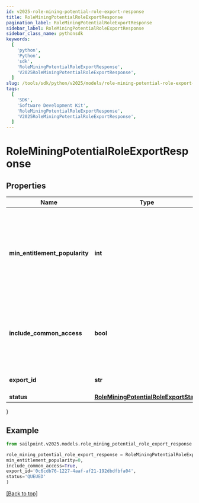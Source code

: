 ```yaml
---
id: v2025-role-mining-potential-role-export-response
title: RoleMiningPotentialRoleExportResponse
pagination_label: RoleMiningPotentialRoleExportResponse
sidebar_label: RoleMiningPotentialRoleExportResponse
sidebar_class_name: pythonsdk
keywords:
  [
    'python',
    'Python',
    'sdk',
    'RoleMiningPotentialRoleExportResponse',
    'V2025RoleMiningPotentialRoleExportResponse',
  ]
slug: /tools/sdk/python/v2025/models/role-mining-potential-role-export-response
tags:
  [
    'SDK',
    'Software Development Kit',
    'RoleMiningPotentialRoleExportResponse',
    'V2025RoleMiningPotentialRoleExportResponse',
  ]
---
```


# RoleMiningPotentialRoleExportResponse

## Properties

| Name | Type | Description | Notes |
| --- | --- | --- | --- |
| **min_entitlement_popularity** | **int** | The minimum popularity among identities in the role which an entitlement must have to be included in the report | [optional] |
| **include_common_access** | **bool** | If false, do not include entitlements that are highly popular among the entire orginization | [optional] |
| **export_id** | **str** | ID used to reference this export | [optional] |
| **status** | [**RoleMiningPotentialRoleExportState**](role-mining-potential-role-export-state) |  | [optional] |

}

## Example

```python
from sailpoint.v2025.models.role_mining_potential_role_export_response import RoleMiningPotentialRoleExportResponse

role_mining_potential_role_export_response = RoleMiningPotentialRoleExportResponse(
min_entitlement_popularity=0,
include_common_access=True,
export_id='0c6cdb76-1227-4aaf-af21-192dbdfbfa04',
status='QUEUED'
)

```

[[Back to top]](#)
